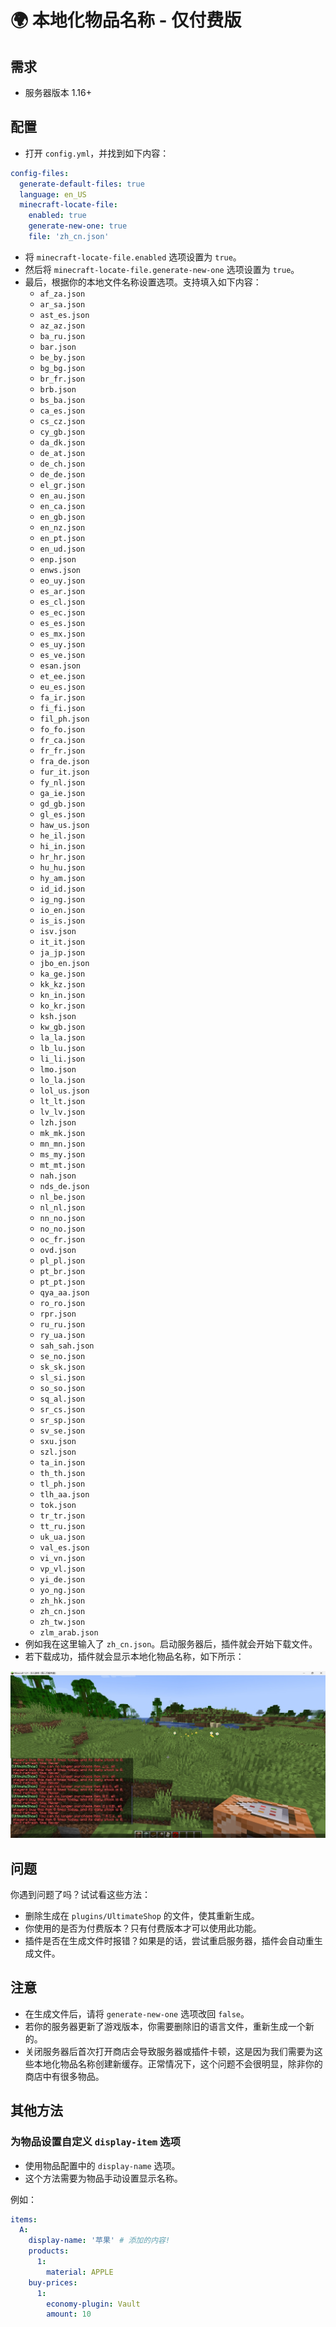 # 🌍 本地化物品名称 - 仅付费版

## 需求

* 服务器版本 1.16+

## 配置

* 打开 `config.yml`，并找到如下内容：

``` YAML
config-files:
  generate-default-files: true
  language: en_US
  minecraft-locate-file:
    enabled: true
    generate-new-one: true
    file: 'zh_cn.json'
```

* 将 `minecraft-locate-file.enabled` 选项设置为 `true`。
* 然后将 `minecraft-locate-file.generate-new-one` 选项设置为 `true`。
* 最后，根据你的本地文件名称设置选项。支持填入如下内容：
    * `af_za.json`
    * `ar_sa.json`
    * `ast_es.json`
    * `az_az.json`
    * `ba_ru.json`
    * `bar.json`
    * `be_by.json`
    * `bg_bg.json`
    * `br_fr.json`
    * `brb.json`
    * `bs_ba.json`
    * `ca_es.json`
    * `cs_cz.json`
    * `cy_gb.json`
    * `da_dk.json`
    * `de_at.json`
    * `de_ch.json`
    * `de_de.json`
    * `el_gr.json`
    * `en_au.json`
    * `en_ca.json`
    * `en_gb.json`
    * `en_nz.json`
    * `en_pt.json`
    * `en_ud.json`
    * `enp.json`
    * `enws.json`
    * `eo_uy.json`
    * `es_ar.json`
    * `es_cl.json`
    * `es_ec.json`
    * `es_es.json`
    * `es_mx.json`
    * `es_uy.json`
    * `es_ve.json`
    * `esan.json`
    * `et_ee.json`
    * `eu_es.json`
    * `fa_ir.json`
    * `fi_fi.json`
    * `fil_ph.json`
    * `fo_fo.json`
    * `fr_ca.json`
    * `fr_fr.json`
    * `fra_de.json`
    * `fur_it.json`
    * `fy_nl.json`
    * `ga_ie.json`
    * `gd_gb.json`
    * `gl_es.json`
    * `haw_us.json`
    * `he_il.json`
    * `hi_in.json`
    * `hr_hr.json`
    * `hu_hu.json`
    * `hy_am.json`
    * `id_id.json`
    * `ig_ng.json`
    * `io_en.json`
    * `is_is.json`
    * `isv.json`
    * `it_it.json`
    * `ja_jp.json`
    * `jbo_en.json`
    * `ka_ge.json`
    * `kk_kz.json`
    * `kn_in.json`
    * `ko_kr.json`
    * `ksh.json`
    * `kw_gb.json`
    * `la_la.json`
    * `lb_lu.json`
    * `li_li.json`
    * `lmo.json`
    * `lo_la.json`
    * `lol_us.json`
    * `lt_lt.json`
    * `lv_lv.json`
    * `lzh.json`
    * `mk_mk.json`
    * `mn_mn.json`
    * `ms_my.json`
    * `mt_mt.json`
    * `nah.json`
    * `nds_de.json`
    * `nl_be.json`
    * `nl_nl.json`
    * `nn_no.json`
    * `no_no.json`
    * `oc_fr.json`
    * `ovd.json`
    * `pl_pl.json`
    * `pt_br.json`
    * `pt_pt.json`
    * `qya_aa.json`
    * `ro_ro.json`
    * `rpr.json`
    * `ru_ru.json`
    * `ry_ua.json`
    * `sah_sah.json`
    * `se_no.json`
    * `sk_sk.json`
    * `sl_si.json`
    * `so_so.json`
    * `sq_al.json`
    * `sr_cs.json`
    * `sr_sp.json`
    * `sv_se.json`
    * `sxu.json`
    * `szl.json`
    * `ta_in.json`
    * `th_th.json`
    * `tl_ph.json`
    * `tlh_aa.json`
    * `tok.json`
    * `tr_tr.json`
    * `tt_ru.json`
    * `uk_ua.json`
    * `val_es.json`
    * `vi_vn.json`
    * `vp_vl.json`
    * `yi_de.json`
    * `yo_ng.json`
    * `zh_hk.json`
    * `zh_cn.json`
    * `zh_tw.json`
    * `zlm_arab.json`
* 例如我在这里输入了 `zh_cn.json`。启动服务器后，插件就会开始下载文件。
* 若下载成功，插件就会显示本地化物品名称，如下所示：

![img](images/image9.png)

## 问题

你遇到问题了吗？试试看这些方法：

* 删除生成在 `plugins/UltimateShop` 的文件，使其重新生成。
* 你使用的是否为付费版本？只有付费版本才可以使用此功能。
* 插件是否在生成文件时报错？如果是的话，尝试重启服务器，插件会自动重生成文件。

## 注意

* 在生成文件后，请将 `generate-new-one` 选项改回 `false`。
* 若你的服务器更新了游戏版本，你需要删除旧的语言文件，重新生成一个新的。
* 关闭服务器后首次打开商店会导致服务器或插件卡顿，这是因为我们需要为这些本地化物品名称创建新缓存。正常情况下，这个问题不会很明显，除非你的商店中有很多物品。

## 其他方法

### 为物品设置自定义 `display-item` 选项

* 使用物品配置中的 `display-name` 选项。
* 这个方法需要为物品手动设置显示名称。

例如：

``` YAML
items:
  A:
    display-name: '苹果' # 添加的内容!
    products:
      1:
        material: APPLE
    buy-prices:
      1:
        economy-plugin: Vault
        amount: 10
```